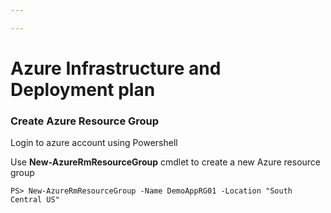```yaml
---

---
```

# Azure Infrastructure and Deployment plan

### Create Azure Resource Group

Login to azure account using Powershell

Use **New-AzureRmResourceGroup** cmdlet to create a new Azure resource group

    PS> New-AzureRmResourceGroup -Name DemoAppRG01 -Location "South Central US"

    